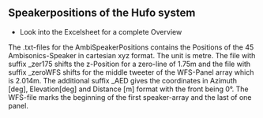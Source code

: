 ## Speakerpositions of the Hufo system
- Look into the Excelsheet for a complete Overview

The .txt-files for the AmbiSpeakerPositions contains the Positions of the 45 Ambisonics-Speaker in cartesian xyz format. The unit is metre.
The file with suffix _zer175 shifts the z-Position for a zero-line of 1.75m and the file with suffix _zeroWFS shifts for the middle tweeter of the WFS-Panel array which is 2.014m.
The additional suffix _AED gives the coordinates in Azimuth [deg], Elevation[deg] and Distance [m] format with the front being 0°.
The WFS-file marks the beginning of the first speaker-array and the last of one panel.
